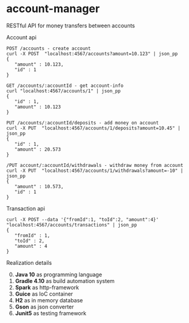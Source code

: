 # account-manager
RESTful API for money transfers between accounts

Account api
```
POST /accounts - create account
curl -X POST  "localhost:4567/accounts?amount=10.123" | json_pp
{
   "amount" : 10.123,
   "id" : 1
}

GET /accounts/:accountId - get account-info
curl "localhost:4567/accounts/1" | json_pp
{
   "id" : 1,
   "amount" : 10.123
}

PUT /accounts/:accountId/deposits - add money on account
curl -X PUT  "localhost:4567/accounts/1/deposits?amount=10.45" | json_pp
{
   "id" : 1,
   "amount" : 20.573
}

/PUT account/:accountId/withdrawals - withdraw money from account
curl -X PUT  "localhost:4567/accounts/1/withdrawals?amount=-10" | json_pp
{
   "amount" : 10.573,
   "id" : 1
}
```

Transaction api
```
curl -X POST --data '{"fromId":1, "toId":2, "amount":4}' "localhost:4567/accounts/transactions" | json_pp
{
   "fromId" : 1,
   "toId" : 2,
   "amount" : 4
}
```

Realization details

0. **Java 10** as programming language
1. **Gradle 4.10** as build automation system
2. **Spark** as http-framework
3. **Guice** as IoC container
4. **H2** as in memory database
5. **Gson** as json converter
6. **Junit5** as testing framework
